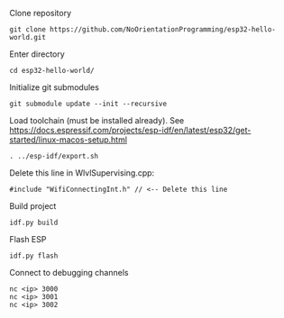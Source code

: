 
Clone repository
```
git clone https://github.com/NoOrientationProgramming/esp32-hello-world.git
```

Enter directory
```
cd esp32-hello-world/
```

Initialize git submodules
```
git submodule update --init --recursive
```

Load toolchain (must be installed already). See 
https://docs.espressif.com/projects/esp-idf/en/latest/esp32/get-started/linux-macos-setup.html

```
. ../esp-idf/export.sh
```

Delete this line in WlvlSupervising.cpp:
```
#include "WifiConnectingInt.h" // <-- Delete this line
```

Build project
```
idf.py build
```

Flash ESP
```
idf.py flash
```

Connect to debugging channels
```
nc <ip> 3000
nc <ip> 3001
nc <ip> 3002
```

